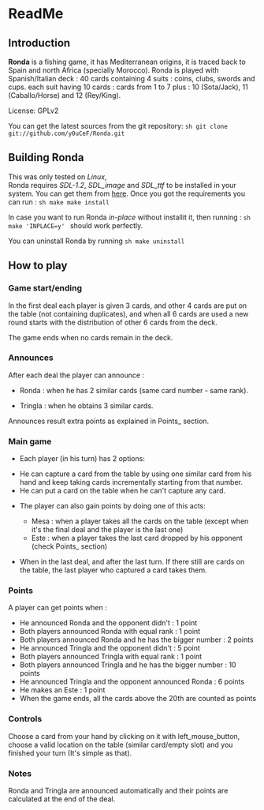 ReadMe
======

Introduction
------------

**Ronda** is a fishing game, it has Mediterranean origins, it is traced back 
to Spain and north Africa (specially Morocco). Ronda is played with 
Spanish/Italian deck : 40 cards containing 4 suits : coins, clubs, swords 
and cups. each suit having 10 cards :
cards from 1 to 7 plus : 10 (Sota/Jack), 11 (Caballo/Horse) and 12 (Rey/King).

License: GPLv2

You can get the latest sources from the git repository:
	```sh
	git clone git://github.com/y0uCeF/Ronda.git
	```

Building Ronda
--------------

This was only tested on *Linux*,  
Ronda requires *SDL-1.2*, *SDL_image* and *SDL_ttf* to be installed in your
system. You can get them from [here](http://libsdl.org/).
Once you got the requirements you can run :
	```sh
	make
	make install
	```

In case you want to run Ronda *in-place* without installit it, then
running :
	```sh
	make 'INPLACE=y'
	```
should work perfectly.

You can uninstall Ronda by running
	```sh
	make uninstall
	```

How to play
-----------

### Game start/ending ###

In the first deal each player is given 3 cards, and other 4 cards are 
put on the table (not containing duplicates), and when all 6 cards are 
used a new round starts with the distribution of other 6 cards from the
 deck.
 
The game ends when no cards remain in the deck.

### Announces ###

After each deal the player can announce :

- Ronda : when he has 2 similar cards (same card number - same rank).

- Tringla : when he obtains 3 similar cards.

Announces result extra points as explained in Points_ section.

### Main game ###

* Each player (in his turn) has 2 options:

 - He can capture a card from the table by using one similar card from 
 his hand and keep taking cards incrementally starting from that number.
 - He can put a card on the table when he can't capture any card.

* The player can also gain points by doing one of this acts:

  * Mesa : when a player takes all the cards on the table (except when 
  it's the final deal and the player is the last one)
  * Este : when a player takes the last card dropped by his opponent 
  (check Points_ section)

* When in the last deal, and after the last turn. If there still are 
cards on the table, the last player who captured a card takes them.

### Points ###

A player can get points when : 

- He announced Ronda and the opponent didn't : 1 point
- Both players announced Ronda with equal rank : 1 point
- Both players announced Ronda and he has the bigger number : 2 points
- He announced Tringla and the opponent didn't : 5 point
- Both players announced Tringla with equal rank : 1 point
- Both players announced Tringla and he has the bigger number : 10 points
- He announced Tringla and the opponent announced Ronda : 6 points
- He makes an Este : 1 point
- When the game ends, all the cards above the 20th are counted as points

### Controls ###

Choose a card from your hand by clicking on it with left_mouse_button, 
choose a valid location on the table (similar card/empty slot) and you 
finished your turn (It's simple as that).


### Notes ###

Ronda and Tringla are announced automatically and their points are calculated
at the end of the deal.
